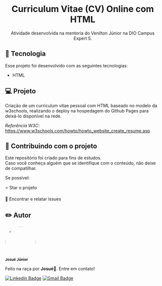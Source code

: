 <h1 align="center"> Curriculum Vitae (CV) Online com HTML </h1>

<p align="center">
Atividade desenvolvida na mentoria do Venilton Júnior na DIO Campus Expert 5.
</p>

## 🚀 Tecnologia

Esse projeto foi desenvolvido com as seguintes tecnologias:

- HTML

## 💻 Projeto

Criação de um curriculum vitae pessoal com HTML baseado no modelo da w3schools, realizando o deploy na hospedagem do Github Pages para deixá-lo disponível na rede.

*Referência W3C*: https://www.w3schools.com/howto/howto_website_create_resume.asp
<br>

## 📂 Contribuindo com o projeto

Este repositório foi criado para fins de estudos. <br>
Caso você conheça alguém que se identifique com o conteúdo, não deixe de compatilhar.

Se possível:

⭐️  Star o projeto

🐛 Encontrar e relatar issues

## ✏️ Autor

<a href="https://github.com/1josuejunior">
 <img style="border-radius: 50%;" src="https://avatars.githubusercontent.com/u/110504935?v=4" width="100px;" alt=""/>
 <br />
 <sub><b>Josué Júnior</b></sub></a> <a href="https://www.instagram.com/_josuejunior/" title="Instagram"></a>

Feito na raça️ por **Josué**👋. Entre em contato!

[![Linkedin Badge](https://img.shields.io/badge/-Josué-blue?style=flat-square&logo=Linkedin&logoColor=white&link=https://www.linkedin.com/in/cami-la/)](https://www.linkedin.com/in/1josuejunior/)
[![Gmail Badge](https://img.shields.io/badge/-josue.severiino@gmail.com-c14438?style=flat-square&logo=Gmail&logoColor=white&link=mailto:josue.severiino@gmail.com)](mailto:josue.severiino@gmail.com)
